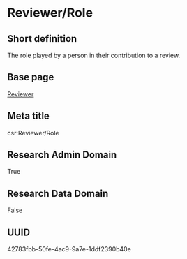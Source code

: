# Reviewer/Role
## Short definition
The role played by a person in their contribution to a review.
## Base page
[Reviewer](https://github.com/EuroCRIS/CASRAI-Dictionairies/blob/main/Objects/Reviewer.md)
## Meta title
csr:Reviewer/Role
## Research Admin Domain
True
## Research Data Domain
False
## UUID
42783fbb-50fe-4ac9-9a7e-1ddf2390b40e
